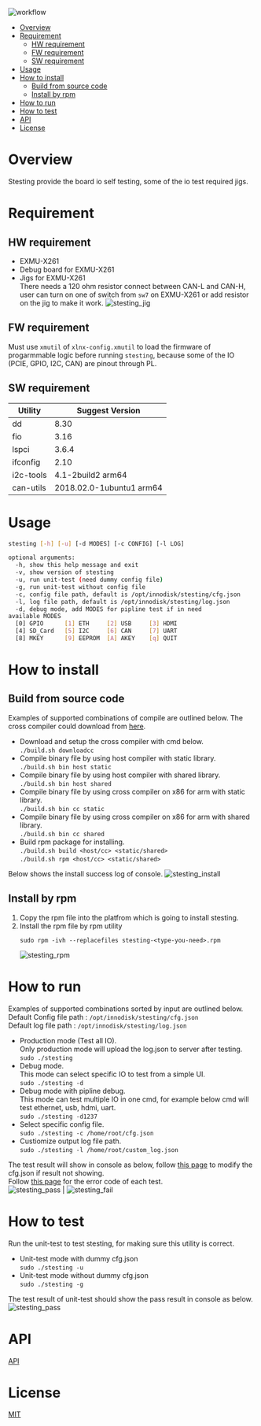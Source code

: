 <!--
 Copyright (c) 2022 Innodisk crop.
 
 This software is released under the MIT License.
 https://opensource.org/licenses/MIT
-->

![workflow](https://github.com/aiotads/stesting-sc/actions/workflows/cmake.yml/badge.svg)

- [Overview](#overview)
- [Requirement](#requirement)
  - [HW requirement](#hw-requirement)
  - [FW requirement](#fw-requirement)
  - [SW requirement](#sw-requirement)
- [Usage](#usage)
- [How to install](#how-to-install)
  - [Build from source code](#build-from-source-code)
  - [Install by rpm](#install-by-rpm)
- [How to run](#how-to-run)
- [How to test](#how-to-test)
- [API](#api)
- [License](#license)

# Overview
Stesting provide the board io self testing, some of the io test required jigs.

# Requirement
## HW requirement
- EXMU-X261
- Debug board for EXMU-X261
- Jigs for EXMU-X261  
  There needs a 120 ohm resistor connect between CAN-L and CAN-H, user can turn on one of switch from `sw7` on EXMU-X261 or add resistor on the jig to make it work.
  ![stesting_jig](doc/stesting_jig.png)
## FW requirement
Must use `xmutil` of `xlnx-config.xmutil` to load the firmware of progarmmable logic before running `stesting`, because some of the IO (PCIE, GPIO, I2C, CAN) are pinout through PL. 
## SW requirement
Utility | Suggest Version
---|---
dd | 8.30
fio | 3.16
lspci | 3.6.4
ifconfig | 2.10
i2c-tools | 4.1-2build2 arm64
can-utils | 2018.02.0-1ubuntu1 arm64

# Usage
```bash
stesting [-h] [-u] [-d MODES] [-c CONFIG] [-l LOG]

optional arguments:
  -h, show this help message and exit
  -v, show version of stesting
  -u, run unit-test (need dummy config file)
  -g, run unit-test without config file
  -c, config file path, default is /opt/innodisk/stesting/cfg.json
  -l, log file path, default is /opt/innodisk/stesting/log.json
  -d, debug mode, add MODES for pipline test if in need 
available MODES
  [0] GPIO      [1] ETH     [2] USB     [3] HDMI
  [4] SD_Card   [5] I2C     [6] CAN     [7] UART
  [8] MKEY      [9] EEPROM  [A] AKEY    [q] QUIT 
```

# How to install
## Build from source code
Examples of supported combinations of compile are outlined below.
The cross compiler could download from [here](https://releases.linaro.org/components/toolchain/binaries/latest-7/aarch64-linux-gnu/gcc-linaro-7.5.0-2019.12-x86_64_aarch64-linux-gnu.tar.xz).
- Download and setup the cross compiler with cmd below.  
    `./build.sh downloadcc`
- Compile binary file by using host compiler with static library.  
    `./build.sh bin host static`
- Compile binary file by using host compiler with shared library.  
    `./build.sh bin host shared`
- Compile binary file by using cross compiler on x86 for arm with static library.  
    `./build.sh bin cc static`
- Compile binary file by using cross compiler on x86 for arm with shared library.  
    `./build.sh bin cc shared`
- Build rpm package for installing.  
    `./build.sh build <host/cc> <static/shared>`  
    `./build.sh rpm <host/cc> <static/shared>`

Below shows the install success log of console.
![stesting_install](doc/stesting_install.gif)

## Install by rpm
1. Copy the rpm file into the platfrom which is going to install stesting.
2. Install the rpm file by rpm utility
    ```
    sudo rpm -ivh --replacefiles stesting-<type-you-need>.rpm
    ```
    ![stesting_rpm](doc/stesting_rpm.gif)
# How to run
Examples of supported combinations sorted by input are outlined below.   
Default Config file path : `/opt/innodisk/stesting/cfg.json`  
Default log file path :  `/opt/innodisk/stesting/log.json`  
- Production mode (Test all IO).  
    Only production mode will upload the log.json to server after testing.  
    `sudo ./stesting`
- Debug mode.  
    This mode can select specific IO to test from a simple UI.  
    `sudo ./stesting -d`
- Debug mode with pipline debug.  
    This mode can test multiple IO in one cmd, for example below cmd will test ethernet, usb, hdmi, uart.  
    `sudo ./stesting -d1237`
- Select specific config file.  
    `sudo ./stesting -c /home/root/cfg.json`
- Custiomize output log file path.  
    `sudo ./stesting -l /home/root/custom_log.json`  

The test result will show in console as below, follow [this page](CONFIG.md) to modify the cfg.json if result not showing.  
Follow [this page](ERRORCODE.md) for the error code of each test.   
    ![stesting_pass](doc/stesting_pass.png) | ![stesting_fail](doc/stesting_fail.png)

# How to test
Run the unit-test to test stesting, for making sure this utility is correct.
- Unit-test mode with dummy cfg.json  
    `sudo ./stesting -u`
- Unit-test mode without dummy cfg.json  
    `sudo ./stesting -g`

The test result of unit-test should show the pass result in console as below.  
![stesting_pass](doc/stesting_ut.png)

# API
[API](API.md)


# License
[MIT](LICENSE)
